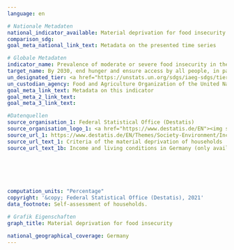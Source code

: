```yaml
---
language: en    

# Nationale Metadaten    
national_indicator_available: Material deprivation for food insecurity    
comparison_sdg:     
goal_meta_national_link_text: Metadata on the presented time series    

# Globale Metadaten    
indicator_name: Prevalence of moderate or severe food insecurity in the population, based on the Food Insecurity Experience Scale (FIES)    
target_name: By 2030, end hunger and ensure access by all people, in particular the poor and people in vulnerable situations, including infants, to safe, nutritious and sufficient food all year round    
un_designated_tier: <a href="https://unstats.un.org/sdgs/iaeg-sdgs/tier-classification/" title="Click here for more information on the UN tier classification."  target="_blank">Tier I</a>    
un_custodian_agency: Food and Agriculture Organization of the United Nations (FAO)    
goal_meta_link_text: Metadata on this indicator    
goal_meta_2_link_text:     
goal_meta_3_link_text:         

#Datenquellen
source_organisation_1: Federal Statistical Office (Destatis)
source_organisation_logo_1: <a href="https://www.destatis.de/EN"><img src="https://g205sdgs.github.io/sdg-indicators/public/OrgImgEn/destatis.png" alt="Logo destatis" style="height:60px; width:148px" /></a>
source_url_1: https://www.destatis.de/EN/Themes/Society-Environment/Income-Consumption-Living-Conditions/Living-Conditions-Risk-Poverty/Tables/material-deprivation-silc.html
source_url_text_1: Criteria of the material deprivation of households
source_url_text_1b: Income and living conditions in Germany (only available in German)





    
computation_units: "Percentage"    
copyright: '&copy; Federal Statistical Office (Destatis), 2021'    
data_footnote: Self-assessment of households.    

# Grafik Eigenschaften    
graph_title: Material deprivation for food insecurity    

national_geographical_coverage: Germany    
---
```


<span></span>